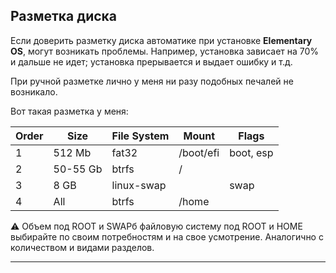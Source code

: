 ## Разметка диска

Если доверить разметку диска автоматике при установке **Elementary OS**, могут возникать проблемы. Например, установка зависает на 70% и дальше не идет; установка прерывается и выдает ошибку и т.д.

При ручной разметке лично у меня ни разу подобных печалей не возникало.

Вот такая разметка у меня:

| Order | Size     | File System | Mount       | Flags     |
|-------|----------|-------------|-------------|-----------|
| 1     | 512 Mb   | fat32       | /boot/efi   | boot, esp |
| 2     | 50-55 Gb | btrfs       | /           |           |
| 3     | 8 GB     | linux-swap  |             | swap      |
| 4     | All      | btrfs       | /home       |           |

⚠️ Объем под ROOT и SWAPб файловую систему под ROOT и HOME выбирайте по своим потребностям и на свое усмотрение. Аналогично с количеством и видами разделов.

---

